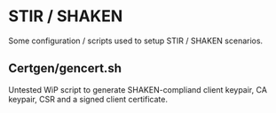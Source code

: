 # STIR / SHAKEN

Some configuration / scripts used to setup STIR / SHAKEN scenarios.

## Certgen/gencert.sh

Untested WiP script to generate SHAKEN-compliand client keypair, CA keypair,
CSR and a signed client certificate.
